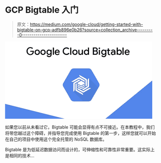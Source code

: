 # GCP Bigtable 入门

> 原文：<https://medium.com/google-cloud/getting-started-with-bigtable-on-gcp-adfb896e0b26?source=collection_archive---------0----------------------->

![](img/3476546958698b481b7db7c8f62a66af.png)

如果您以前从未看过它，Bigtable 可能会显得有点不可接近。在本教程中，我们将带您越过这个障碍，并指导您完成使用 Bigtable 的第一步，这样您就可以开始在自己的项目中使用这个完全托管的 NoSQL 数据库。

Bigtable 是为低延迟数据访问而设计的，可伸缩性和可靠性非常重要。这实际上是相同的技术…
